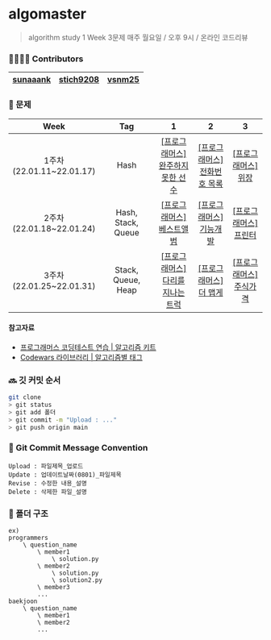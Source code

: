 # algomaster

> algorithm study
> 1 Week 3문제
> 매주 월요일 / 오후 9시 / 온라인 코드리뷰

### 👨‍👩‍👧‍👦 Contributors

| [sunaaank](https://github.com/sunaaank) | [stich9208](https://github.com/stich9208) | [vsnm25](https://github.com/vsnm25) |
| --------------------------------------- | ----------------------------------------- | ----------------------------------- |

### 📒 문제

|             Week             |        Tag         |                                                1                                                 |                                              2                                              |                                           3                                            |
| :--------------------------: | :----------------: | :----------------------------------------------------------------------------------------------: | :-----------------------------------------------------------------------------------------: | :------------------------------------------------------------------------------------: |
| 1주차<br>(22.01.11~22.01.17) |        Hash        | [[프로그래머스]<br>완주하지 못한 선수](https://programmers.co.kr/learn/courses/30/lessons/42576) | [[프로그래머스]<br>전화번호 목록](https://programmers.co.kr/learn/courses/30/lessons/42577) |   [[프로그래머스]<br>위장](https://programmers.co.kr/learn/courses/30/lessons/42578)   |
| 2주차<br>(22.01.18~22.01.24) | Hash, Stack, Queue |     [[프로그래머스]<br>베스트앨범](https://programmers.co.kr/learn/courses/30/lessons/42579)     |   [[프로그래머스]<br>기능개발](https://programmers.co.kr/learn/courses/30/lessons/42586)    |  [[프로그래머스]<br>프린터](https://programmers.co.kr/learn/courses/30/lessons/42587)  |
| 3주차<br>(22.01.25~22.01.31) | Stack, Queue, Heap | [[프로그래머스]<br>다리를 지나는 트럭](https://programmers.co.kr/learn/courses/30/lessons/42583) |    [[프로그래머스]<br>더 맵게](https://programmers.co.kr/learn/courses/30/lessons/42626)    | [[프로그래머스]<br>주식가격](https://programmers.co.kr/learn/courses/30/lessons/42584) |

#### 참고자료

- [프로그래머스 코딩테스트 연습 | 알고리즘 키트](https://programmers.co.kr/learn/challenges?tab=algorithm_practice_kit)
- [Codewars 라이브러리 | 알고리즘별 태그](https://www.codewars.com/kata/latest?tags=Hashes)

### 🔜 깃 커밋 순서

```bash
git clone
> git status
> git add 폴더
> git commit -m "Upload : ..."
> git push origin main
```

### 📝 Git Commit Message Convention

```
Upload : 파일제목_업로드
Update : 업데이트날짜(0801)_파일제목
Revise : 수정한 내용_설명
Delete : 삭제한 파일_설명
```

### 📁 폴더 구조

```
ex)
programmers
	\ question_name
		\ member1
			\ solution.py
		\ member2
			\ solution.py
			\ solution2.py
		\ member3
		...
baekjoon
	\ question_name
		\ member1
		\ member2
		...
```

